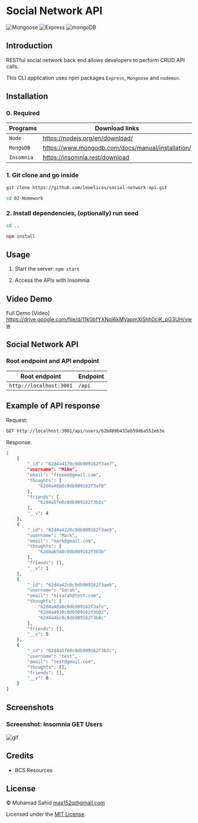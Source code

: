 # Social Network API

![Mongoose](https://img.shields.io/badge/6.4.0-0?label=Mongoose&style=for-the-badge&labelColor=white&color=black) ![Express](https://img.shields.io/badge/4.18.1-0?label=Express&style=for-the-badge&labelColor=white&color=black) ![mongoDB](https://img.shields.io/badge/2.2.1-0?label=MongoDB&style=for-the-badge&labelColor=white&color=black)

## Introduction

RESTful social network back end allows developers to perform CRUD API calls.

This CLI application uses npm packages `Express`, `Mongoose` and `nodemon`.

## Installation

### 0. Required

| Programs   | Download links                                    |
| ---------- | ------------------------------------------------- |
| `Node`     | https://nodejs.org/en/download/                   |
| `MongoDB`  | https://www.mongodb.com/docs/manual/installation/ |
| `Insomnia` | https://insomnia.rest/download                    |

### 1. Git clone and go inside

```sh
git clone https://github.com/leoelicos/social-network-api.git

cd 02-Homework
```

### 2. Install dependencies, (optionally) run seed

```sh
cd ..

npm install

```

## Usage

1. Start the server: `npm start`

2. Access the APIs with Insomnia

## Video Demo

Full Demo [Video] https://drive.google.com/file/d/11k0bfYXNqj6kMVapmXi5hh0ciK_pG3UH/view

## Social Network API

### Root endpoint and API endpoint

| Root endpoint           | Endpoint |
| ----------------------- | -------- |
| `http://localhost:3001` | `/api`   |

## Example of API response

Request:

```sh
GET http://localhost:3001/api/users/62b889b433eb59d6a552eb3e
```

Response:

```sh
[
	{
		"_id": "62d4a4170c0db909162f3ae7",
		"username": "Mike",
		"email": "freeee@gmail.com",
		"thoughts": [
			"62d4a46b0c0db909162f3af8"
		],
		"friends": [
			"62d4a5fe0c0db909162f3b2c"
		],
		"__v": 4
	},
	{
		"_id": "62d4a4220c0db909162f3ae9",
		"username": "Mark",
		"email": "mark@gmail.com",
		"thoughts": [
			"62d4a6540c0db909162f3b3b"
		],
		"friends": [],
		"__v": 1
	},
	{
		"_id": "62d4a42c0c0db909162f3aeb",
		"username": "Sarah",
		"email": "hisarah@test.com",
		"thoughts": [
			"62d4a48a0c0db909162f3afe",
			"62d4a4930c0db909162f3b02",
			"62d4a4bc0c0db909162f3b0c"
		],
		"friends": [],
		"__v": 5
	},
	{
		"_id": "62d4a5fe0c0db909162f3b2c",
		"username": "test",
		"email": "test@gmail.com",
		"thoughts": [],
		"friends": [],
		"__v": 0
	}
]

```

## Screenshots

### Screenshot: Insomnia GET Users

![gif](18-nosql-homework-demo-01.gif)

## Credits

- BCS Resources

## License

&copy; Muhamad Sahid <mas152q@gmail.com>

Licensed under the [MIT License](./LICENSE).
